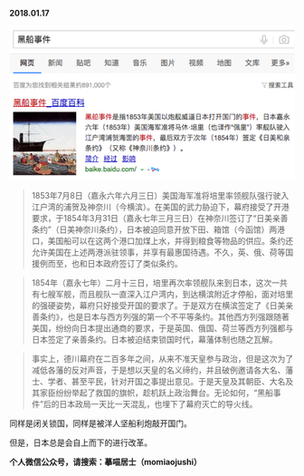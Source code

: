 
          
            
**2018.01.17**



![](img/51001-3f9ec56c02cfdf2f.png)



>1853年7月8日（嘉永六年六月三日）美国海军准将培里率领舰队强行驶入江户湾的浦贺及神奈川（今横滨）。在美国的武力胁迫下，幕府接受了开港要求，于1854年3月31日（嘉永七年三月三日）在神奈川签订了“日美亲善条约”（日美神奈川条约），日本被迫同意开放下田、箱馆（今函馆）两港口，美国船可以在这两个港口加煤上水，并得到粮食等物品的供应。条约还允许美国在上述两港派驻领事，并享有最惠国待遇。不久，英、俄、荷等国援例而至，也和日本政府签订了类似条约。


>1854年（嘉永七年）二月十三日，培里再次率领舰队来到日本，这次一共有七艘军舰，而且舰队一直深入江户湾内，到达横滨附近才停船，面对培里的强硬姿势，幕府只好接受开国的要求了。于是双方在横滨签定了《日美亲善条约》，也是日本与西方列强的第一个不平等条约。其他西方列强跟随著美国，纷纷向日本提出通商的要求，于是英国、俄国、荷兰等西方列强都与日本签定了亲善条约。日本被迫结束锁国时代，幕藩体制也随之瓦解。


>事实上，德川幕府在二百多年之间，从来不准天皇参与政治，但是这次为了减低各藩的反对声音，于是想以天皇的名义缔约，并且破例邀请各大名、藩士、学者、甚至平民，针对开国之事提出意见。于是天皇及其朝臣、大名及其家臣纷纷举起了救国的旗帜，趁机跃上政治舞台。无论如何，“黑船事件”后的日本政局一天比一天混乱，也埋下了幕府灭亡的导火线。



同样是闭关锁国，同样是被洋人坚船利炮敲开国门。

但是，日本总是会自上而下的进行改革。


**个人微信公众号，请搜索：摹喵居士（momiaojushi）**

          
        